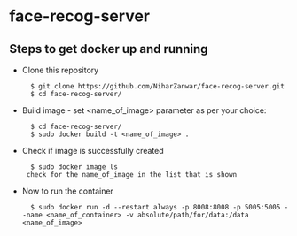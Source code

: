 # face-recog-server
## Steps to get docker up and running

* Clone this repository
        
        $ git clone https://github.com/NiharZanwar/face-recog-server.git
        $ cd face-recog-server/
        
* Build image - set <name_of_image> parameter as per your choice:

        $ cd face-recog-server/
        $ sudo docker build -t <name_of_image> .

* Check if image is successfully created

        $ sudo docker image ls
       check for the name_of_image in the list that is shown

* Now to run the container

        $ sudo docker run -d --restart always -p 8008:8008 -p 5005:5005 --name <name_of_container> -v absolute/path/for/data:/data <name_of_image>
    
